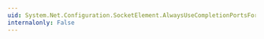 ```yaml
---
uid: System.Net.Configuration.SocketElement.AlwaysUseCompletionPortsForConnect
internalonly: False
---
```

